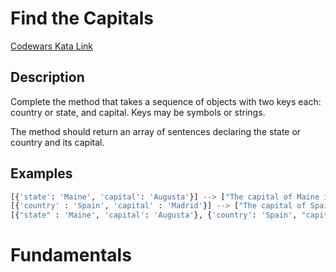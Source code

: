 # Find the Capitals

[Codewars Kata Link](https://www.codewars.com/kata/53573877d5493b4d6e00050c/python)

## Description
Complete the method that takes a sequence of objects with two keys each: country or state, and capital. Keys may be symbols or strings.

The method should return an array of sentences declaring the state or country and its capital.

## Examples
```python
[{'state': 'Maine', 'capital': 'Augusta'}] --> ["The capital of Maine is Augusta"]
[{'country' : 'Spain', 'capital' : 'Madrid'}] --> ["The capital of Spain is Madrid"]
[{"state" : 'Maine', 'capital': 'Augusta'}, {'country': 'Spain', "capital" : "Madrid"}] --> ["The capital of Maine is Augusta", "The capital of Spain is Madrid"]
```

# Fundamentals